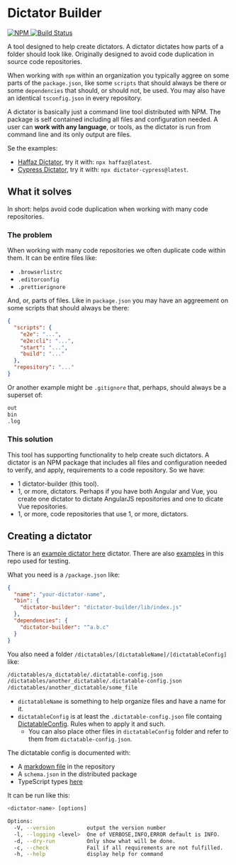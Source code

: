 # Dictator Builder

[![NPM](https://img.shields.io/npm/v/dictator-builder.svg?style=flat-square) ](https://www.npmjs.com/package/dictator-builder)
[![Build Status](https://travis-ci.org/tomasbjerre/dictator-builder.svg?branch=master)](https://travis-ci.org/tomasbjerre/dictator-builder)

A tool designed to help create dictators. A dictator dictates how parts of a folder should look like. Originally designed to avoid code duplication in source code repositories.

When working with `npm` within an organization you typically aggree on some parts of the `package.json`, like some `scripts` that should always be there or some `dependencies` that should, or should not, be used. You may also have an identical `tsconfig.json` in every repository.

A dictator is basically just a command line tool distributed with NPM. The package is self contained including all files and configuration needed. A user can **work with any language**, or tools, as the dictator is run from command line and its only output are files.

Se the examples:

- [Haffaz Dictator](https://github.com/tomasbjerre/dictator-haffaz), try it with: `npx haffaz@latest`.
- [Cypress Dictator](https://github.com/tomasbjerre/dictator-cypress), try it with: `npx dictator-cypress@latest`.

## What it solves

In short: helps avoid code duplication when working with many code repositories.

### The problem

When working with many code repositories we often duplicate code within them. It can be entire files like:

- `.browserlistrc`
- `.editorconfig`
- `.prettierignore`

And, or, parts of files. Like in `package.json` you may have an aggreement on some scripts that should always be there:

```json
{
  "scripts": {
    "e2e": "...",
    "e2e:cli": "...",
    "start": "...",
    "build": "..."
  },
  "repository": "..."
}
```

Or another example might be `.gitignore` that, perhaps, should always be a superset of:

```bash
out
bin
.log
```

### This solution

This tool has supporting functionality to help create such dictators. A dictator is an NPM package that includes all files and configuration needed to verify, and apply, requirements to a code repository. So we have:

- 1 dictator-builder (this tool).
- 1, or more, dictators. Perhaps if you have both Angular and Vue, you create one dictator to dictate AngularJS repositories and one to dicate Vue repositories.
- 1, or more, code repositories that use 1, or more, dictators.

## Creating a dictator

There is an [example dictator here](https://github.com/tomasbjerre/haffaz) dictator. There are also [examples](/examples) in this repo used for testing.

What you need is a `/package.json` like:

```json
{
  "name": "your-dictator-name",
  "bin": {
    "dictator-builder": "dictator-builder/lib/index.js"
  },
  "dependencies": {
    "dictator-builder": "^a.b.c"
  }
}
```

You also need a folder `/dictatables/[dictatableName]/[dictatableConfig]` like:

```bash
/dictatables/a_dictatable/.dictatable-config.json
/dictatables/another_dictatable/.dictatable-config.json
/dictatables/another_dictatable/some_file
```

- `dictatableName` is something to help organize files and have a name for it.
- `dictatableConfig` is at least the `.dictatable-config.json` file containg [DictatableConfig](/src/types.d.ts). Rules when to apply it and such.
  - You can also place other files in `dictatableConfig` folder and refer to them from `dictatable-config.json`.

The dictatable config is documented with:

- A [markdown file](/dictatorconfig.md) in the repository
- A `schema.json` in the distributed package
- TypeScript types [here](/src/types.d.ts)

It can be run like this:

```bash
<dictator-name> [options]

Options:
  -V, --version          output the version number
  -l, --logging <level>  One of VERBOSE,INFO,ERROR default is INFO.
  -d, --dry-run          Only show what will be done.
  -c, --check            Fail if all requirements are not fulfilled.
  -h, --help             display help for command
```
